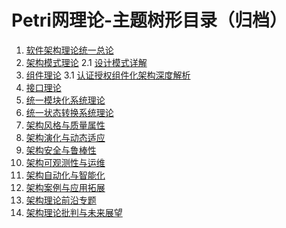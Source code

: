 # Petri网理论-主题树形目录（归档）

1. [软件架构理论统一总论](../00-软件架构理论统一总论.md)
2. [架构模式理论](../01-架构模式理论.md)
   2.1 [设计模式详解](../01a-设计模式详解.md)
3. [组件理论](../02-组件理论.md)
   3.1 [认证授权组件化架构深度解析](../02a-认证授权组件化架构深度解析.md)
4. [接口理论](../03-接口理论.md)
5. [统一模块化系统理论](../04-统一模块化系统理论.md)
6. [统一状态转换系统理论](../05-统一状态转换系统理论.md)
7. [架构风格与质量属性](../06-架构风格与质量属性.md)
8. [架构演化与动态适应](../07-架构演化与动态适应.md)
9. [架构安全与鲁棒性](../08-架构安全与鲁棒性.md)
10. [架构可观测性与运维](../09-架构可观测性与运维.md)
11. [架构自动化与智能化](../10-架构自动化与智能化.md)
12. [架构案例与应用拓展](../11-架构案例与应用拓展.md)
13. [架构理论前沿专题](../12-架构理论前沿专题.md)
14. [架构理论批判与未来展望](../13-架构理论批判与未来展望.md)
